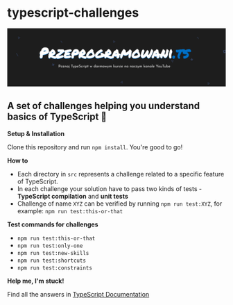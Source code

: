 # typescript-challenges

![](./media/header.png)

## A set of challenges helping you understand basics of TypeScript 🚀

**Setup & Installation**

Clone this repository and run `npm install`. You're good to go!

**How to**

* Each directory in `src` represents a challenge related to a specific feature of TypeScript.
* In each challenge your solution have to pass two kinds of tests - **TypeScript compilation** and **unit tests**
* Challenge of name `XYZ` can be verified by running `npm run test:XYZ`, for example: `npm run test:this-or-that`

**Test commands for challenges**

* `npm run test:this-or-that`
* `npm run test:only-one`
* `npm run test:new-skills`
* `npm run test:shortcuts`
* `npm run test:constraints`

**Help me, I'm stuck!**

Find all the answers in [TypeScript Documentation](https://www.typescriptlang.org/docs/home.html)
